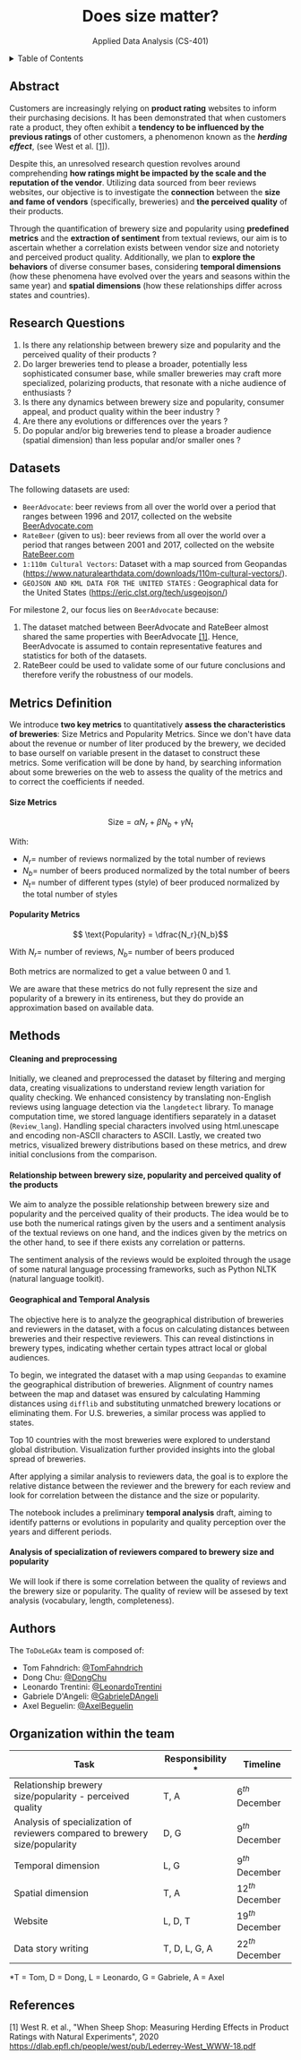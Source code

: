 <div id="top"></div>

<br />
<div align="center">
<h1 align="center">Does size matter?</h1>
  <p align="center">
    Applied Data Analysis (CS-401)
  </p>
</div>

<details>
  <summary>Table of Contents</summary>
  <ol>
    <li><a href="#Abstract">Abstract</a></li>
    <li><a href="#Research-Questions">Research Questions</a></li>
    <li><a href="#Datasets">Datasets</a></li>
    <li><a href="#Metrics-Definition">Metrics Definition</a></li>
    <li><a href="#Methods">Methods</a></li>
    <li><a href="#Authors">Authors</a></li>
    <li><a href="#Organization-within-the-team">Organization within the team</a></li>
    <li><a href="#References">References</a></li>
  </ol>
</details>

## Abstract
Customers are increasingly relying on **product rating** websites to inform their purchasing decisions. It has been demonstrated that when customers rate a product, they often exhibit a **tendency to be influenced by the previous ratings** of other customers, a phenomenon known as the **_herding effect_**, (see West et al. [[1]](#References)).

Despite this, an unresolved research question revolves around comprehending **how ratings might be impacted by the scale and the reputation of the vendor**. Utilizing data sourced from beer reviews websites, our objective is to investigate the **connection** between the **size and fame of vendors** (specifically, breweries) and **the perceived quality** of their products.

Through the quantification of brewery size and popularity using **predefined metrics** and the **extraction of sentiment** from textual reviews, our aim is to ascertain whether a correlation exists between vendor size and notoriety and perceived product quality. Additionally, we plan to **explore the behaviors** of diverse consumer bases, considering **temporal dimensions** (how these phenomena have evolved over the years and seasons within the same year) and **spatial dimensions** (how these relationships differ across states and countries).

## Research Questions
1) Is there any relationship between brewery size and popularity and the perceived quality of their products ?
2) Do larger breweries tend to please a broader, potentially less sophisticated consumer base, while smaller breweries may craft more specialized, polarizing products, that resonate with a niche audience of enthusiasts ?
3) Is there any dynamics between brewery size and popularity, consumer appeal, and product quality within the beer industry ?
4) Are there any evolutions or differences over the years ?
5) Do popular and/or big breweries tend to please a broader audience (spatial dimension) than less popular and/or smaller ones ?

## Datasets
The following datasets are used:
- `BeerAdvocate`: beer reviews from all over the world over a period that ranges between 1996 and 2017, collected on the website [BeerAdvocate.com](https://www.beeradvocate.com/)
- `RateBeer` (given to us): beer reviews from all over the world over a period that ranges between 2001 and 2017, collected on the website [RateBeer.com](https://www.ratebeer.com/ratebeerbest/)
- `1:110m Cultural Vectors`: Dataset with a map sourced from Geopandas (https://www.naturalearthdata.com/downloads/110m-cultural-vectors/).
- `GEOJSON AND KML DATA FOR THE UNITED STATES` : Geographical data for the United States (https://eric.clst.org/tech/usgeojson/)

For milestone 2, our focus lies on `BeerAdvocate` because:
1) The dataset matched between BeerAdvocate and RateBeer almost shared the same properties with BeerAdvocate [[1]](#References). Hence, BeerAdvocate is assumed to contain representative features and statistics for both of the datasets.
2) RateBeer could be used to validate some of our future conclusions and therefore verify the robustness of our models. 

## Metrics Definition
We introduce **two key metrics** to quantitatively **assess the characteristics of breweries**: Size Metrics and Popularity Metrics. Since we don't have data about the revenue or number of liter produced by the brewery, we decided to base ourself on variable present in the dataset to construct these metrics. Some verification will be done by hand, by searching information about some breweries on the web to assess the quality of the metrics and to correct the coefficients if needed.

####  **Size Metrics**

$$ \text{Size} = \alpha N_r + \beta N_b + \gamma N_t$$

With:
- $N_r =$ number of reviews normalized by the total number of reviews
- $N_b =$ number of beers produced normalized by the total number of beers
- $N_t =$ number of different types (style) of beer produced normalized by the total number of styles

#### **Popularity Metrics**
$$ \text{Popularity} = \dfrac{N_r}{N_b}$$

With $N_r =$ number of reviews, $N_b =$ number of beers produced


Both metrics are normalized to get a value between 0 and 1.

We are aware that these metrics do not fully represent the size and popularity of a brewery in its entireness, but they do provide an approximation based on available data.

## Methods

#### Cleaning and preprocessing
Initially, we cleaned and preprocessed the dataset by filtering and merging data, creating visualizations to understand review length variation for quality checking. We enhanced consistency by translating non-English reviews using language detection via the `langdetect` library. To manage computation time, we stored language identifiers separately in a dataset (`Review_lang`). Handling special characters involved using html.unescape and encoding non-ASCII characters to ASCII. Lastly, we created two metrics, visualized brewery distributions based on these metrics, and drew initial conclusions from the comparison.

#### Relationship between brewery size, popularity and perceived quality of the products
We aim to analyze the possible relationship between brewery size and popularity and the perceived quality of their products. The idea would be to use both the numerical ratings given by the users and a sentiment analysis of the textual reviews on one hand, and the indices given by the metrics on the other hand, to see if there exists any correlation or patterns.

The sentiment analysis of the reviews would be exploited through the usage of some natural language processing frameworks, such as Python NLTK (natural language toolkit).

#### Geographical and Temporal Analysis
The objective here is to analyze the geographical distribution of breweries and reviewers in the dataset, with a focus on calculating distances between breweries and their respective reviewers. This can reveal distinctions in brewery types, indicating whether certain types attract local or global audiences.

To begin, we integrated the dataset with a map using `Geopandas` to examine the geographical distribution of breweries. Alignment of country names between the map and dataset was ensured by calculating Hamming distances using `difflib` and substituting unmatched brewery locations or eliminating them. For U.S. breweries, a similar process was applied to states.

Top 10 countries with the most breweries were explored to understand global distribution. Visualization further provided insights into the global spread of breweries.

After applying a similar analysis to reviewers data, the goal is to explore the relative distance between the reviewer and the brewery for each review and look for correlation between the distance and the size or popularity.

The notebook includes a preliminary **temporal analysis** draft, aiming to identify patterns or evolutions in popularity and quality perception over the years and different periods.

#### Analysis of specialization of reviewers compared to brewery size and popularity
We will look if there is some correlation between the quality of reviews and the brewery size or popularity. The quality of review will be assesed by text analysis (vocabulary, length, completeness).


## Authors

The `ToDoLeGAx` team is composed of:
- Tom Fahndrich: [@TomFahndrich](https://github.com/tomfahndrich)  
- Dong Chu: [@DongChu](https://github.com/chudonguestc)  
- Leonardo Trentini: [@LeonardoTrentini](https://github.com/leotrentini22)
- Gabriele D'Angeli: [@GabrieleDAngeli](https://github.com/gabrieledangeli)
- Axel Beguelin: [@AxelBeguelin](https://github.com/AxelBegue)

## Organization within the team

|Task                        | Responsibility * |Timeline             |
|----------------------------|------------------|-----------------------------|
|Relationship brewery size/popularity - perceived quality | T, A             |  $6^{th}$ December  |
|Analysis of specialization of reviewers compared to brewery size/popularity      | D, G                |   $9^{th}$ December  |
|Temporal dimension                           | L, G             |   $9^{th}$ December  |
|Spatial dimension                           | T, A                |    $12^{th}$ December  |
|Website                                            | L, D, T          |    $19^{th}$ December  |
|Data story writing                                 | T, D, L, G, A    |   $22^{th}$ December  |

*T = Tom, D = Dong, L = Leonardo, G = Gabriele, A = Axel


## References

[1] West R. et al.,  "When Sheep Shop: Measuring Herding Effects in Product
Ratings with Natural Experiments", 2020 https://dlab.epfl.ch/people/west/pub/Lederrey-West_WWW-18.pdf
